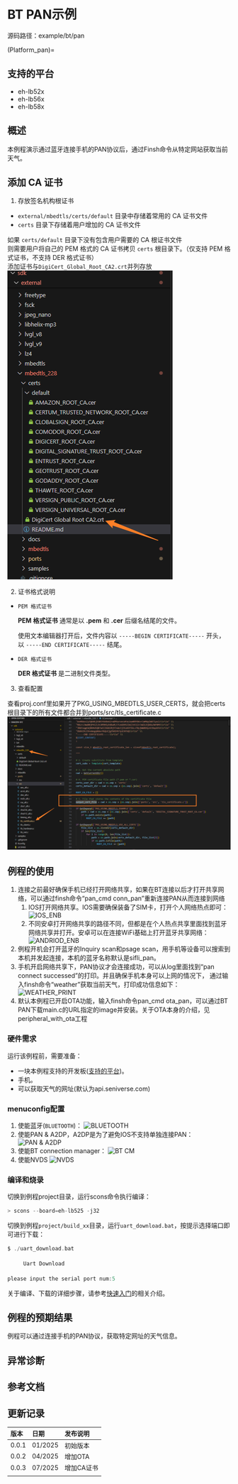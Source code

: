 # BT PAN示例

源码路径：example/bt/pan

(Platform_pan)=
## 支持的平台
<!-- 支持哪些板子和芯片平台 -->
+ eh-lb52x
+ eh-lb56x
+ eh-lb58x

## 概述
<!-- 例程简介 -->
本例程演示通过蓝牙连接手机的PAN协议后，通过Finsh命令从特定网站获取当前天气。

##  添加 CA 证书
1. 存放签名机构根证书
- `external/mbedtls/certs/default` 目录中存储着常用的 CA 证书文件
- `certs` 目录下存储着用户增加的 CA 证书文件

如果 `certs/default` 目录下没有包含用户需要的 CA 根证书文件<br>
则需要用户将自己的 PEM 格式的 CA 证书拷贝 `certs` 根目录下。（仅支持 PEM 格式证书，不支持 DER 格式证书）<br>
添加证书与`DigiCert_Global_Root_CA2.crt`并列存放    
![alt text](./assets/list.png)

2. 证书格式说明 
- `PEM 格式证书`

    **PEM 格式证书** 通常是以 **.pem** 和 **.cer** 后缀名结尾的文件。

    使用文本编辑器打开后，文件内容以 `-----BEGIN CERTIFICATE-----` 开头，以 `-----END CERTIFICATE-----` 结尾。
- `DER 格式证书`

    **DER 格式证书** 是二进制文件类型。<br>

3. 查看配置

查看proj.conf里如果开了PKG_USING_MBEDTLS_USER_CERTS，就会把certs根目录下的所有文件都合并到ports/src/tls_certificate.c
![alt text](./assets/proj.png)

## 例程的使用
<!-- 说明如何使用例程，比如连接哪些硬件管脚观察波形，编译和烧写可以引用相关文档。
对于rt_device的例程，还需要把本例程用到的配置开关列出来，比如PWM例程用到了PWM1，需要在onchip菜单里使能PWM1 -->
1. 连接之前最好确保手机已经打开网络共享，如果在BT连接以后才打开共享网络，可以通过finsh命令“pan_cmd conn_pan”重新连接PAN从而连接到网络
    1) IOS打开网络共享。IOS需要确保装备了SIM卡，打开个人网络热点即可：\
    ![IOS_ENB](./assets/ios_enable_pan.png)
    2) 不同安卓打开网络共享的路径不同，但都是在个人热点共享里面找到蓝牙网络共享并打开。安卓可以在连接WiFi基础上打开蓝牙共享网络：\
    ![ANDRIOD_ENB](./assets/android_enable_pan.png)
2. 例程开机会打开蓝牙的Inquiry scan和psage scan，用手机等设备可以搜索到本机并发起连接，本机的蓝牙名称默认是sifli_pan。
3. 手机开启网络共享下，PAN协议才会连接成功，可以从log里面找到“pan connect successed”的打印。并且确保手机本身可以上网的情况下，
   通过输入finsh命令“weather”获取当前天气，打印成功信息如下：\
   ![WEATHER_PRINT](./assets/weather_print.png)
4. 默认本例程已开启OTA功能，输入finsh命令pan_cmd ota_pan，可以通过BT PAN下载main.c的URL指定的image并安装。关于OTA本身的介绍，见peripheral_with_ota工程

### 硬件需求
运行该例程前，需要准备：
+ 一块本例程支持的开发板([支持的平台](#Platform_pan))。
+ 手机。
+ 可以获取天气的网址(默认为api.seniverse.com)

### menuconfig配置

1. 使能蓝牙(`BLUETOOTH`)：
![BLUETOOTH](./assets/bluetooth.png)
2. 使能PAN & A2DP，A2DP是为了避免IOS不支持单独连接PAN：
![PAN & A2DP](./assets/bt_pan_a2dp.png)
3. 使能BT connection manager：
![BT CM](./assets/bt_cm.png)
4. 使能NVDS
![NVDS](./assets/bt_nvds.png)


### 编译和烧录
切换到例程project目录，运行scons命令执行编译：
```c
> scons --board=eh-lb525 -j32
```
切换到例程`project/build_xx`目录，运行`uart_download.bat`，按提示选择端口即可进行下载：
```c
$ ./uart_download.bat

     Uart Download

please input the serial port num:5
```
关于编译、下载的详细步骤，请参考[快速入门](/quickstart/get-started.md)的相关介绍。

## 例程的预期结果
<!-- 说明例程运行结果，比如哪几个灯会亮，会打印哪些log，以便用户判断例程是否正常运行，运行结果可以结合代码分步骤说明 -->
例程可以通过连接手机的PAN协议，获取特定网址的天气信息。

## 异常诊断


## 参考文档
<!-- 对于rt_device的示例，rt-thread官网文档提供的较详细说明，可以在这里添加网页链接，例如，参考RT-Thread的[RTC文档](https://www.rt-thread.org/document/site/#/rt-thread-version/rt-thread-standard/programming-manual/device/rtc/rtc) -->

## 更新记录
|版本 |日期   |发布说明 |
|:---|:---|:---|
|0.0.1 |01/2025 |初始版本 |
|0.0.2 |04/2025 |增加OTA |
|0.0.3 |07/2025 |增加CA证书 |
| | | |
